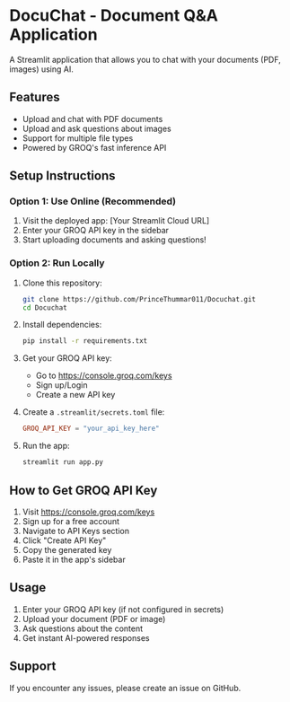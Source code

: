 # DocuChat - Document Q&A Application

A Streamlit application that allows you to chat with your documents (PDF, images) using AI.

## Features
- Upload and chat with PDF documents
- Upload and ask questions about images
- Support for multiple file types
- Powered by GROQ's fast inference API

## Setup Instructions

### Option 1: Use Online (Recommended)
1. Visit the deployed app: [Your Streamlit Cloud URL]
2. Enter your GROQ API key in the sidebar
3. Start uploading documents and asking questions!

### Option 2: Run Locally
1. Clone this repository:
   ```bash
   git clone https://github.com/PrinceThummar011/Docuchat.git
   cd Docuchat
   ```

2. Install dependencies:
   ```bash
   pip install -r requirements.txt
   ```

3. Get your GROQ API key:
   - Go to https://console.groq.com/keys
   - Sign up/Login
   - Create a new API key

4. Create a `.streamlit/secrets.toml` file:
   ```toml
   GROQ_API_KEY = "your_api_key_here"
   ```

5. Run the app:
   ```bash
   streamlit run app.py
   ```

## How to Get GROQ API Key
1. Visit https://console.groq.com/keys
2. Sign up for a free account
3. Navigate to API Keys section
4. Click "Create API Key"
5. Copy the generated key
6. Paste it in the app's sidebar

## Usage
1. Enter your GROQ API key (if not configured in secrets)
2. Upload your document (PDF or image)
3. Ask questions about the content
4. Get instant AI-powered responses

## Support
If you encounter any issues, please create an issue on GitHub.
